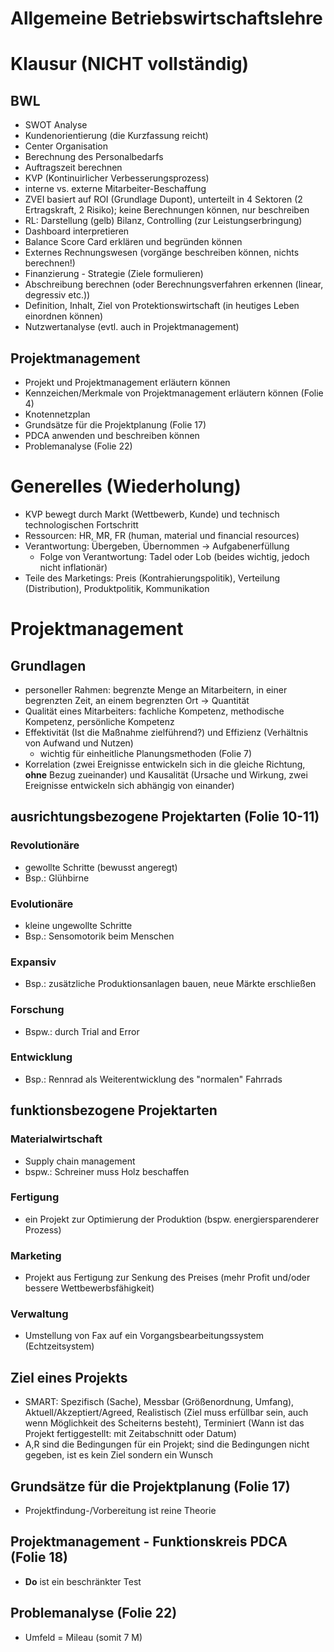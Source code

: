<!----------
title: "Allgemeine Betriebswirtschaftslehre"
date: "Semester 5"
keywords: [Betriebswirtschaftslehre, BWL, DHGE, Semester 5]
---------->

Allgemeine Betriebswirtschaftslehre
===================================

<!-- START doctoc generated TOC please keep comment here to allow auto update -->
<!-- DON'T EDIT THIS SECTION, INSTEAD RE-RUN doctoc TO UPDATE -->



<!-- END doctoc generated TOC please keep comment here to allow auto update -->

<!--newpage-->

# Klausur (NICHT vollständig)

## BWL

- SWOT Analyse
- Kundenorientierung (die Kurzfassung reicht)
- Center Organisation
- Berechnung des Personalbedarfs
- Auftragszeit berechnen
- KVP (Kontinuirlicher Verbesserungsprozess)
- interne vs. externe Mitarbeiter-Beschaffung
- ZVEI basiert auf ROI (Grundlage Dupont), unterteilt in 4 Sektoren (2 Ertragskraft, 2 Risiko); keine Berechnungen können, nur beschreiben
- RL: Darstellung (gelb) Bilanz, Controlling (zur Leistungserbringung)
- Dashboard interpretieren
- Balance Score Card erklären und begründen können
- Externes Rechnungswesen (vorgänge beschreiben können, nichts berechnen!)
- Finanzierung - Strategie (Ziele formulieren)
- Abschreibung berechnen (oder Berechnungsverfahren erkennen (linear, degressiv etc.))
- Definition, Inhalt, Ziel von Protektionswirtschaft (in heutiges Leben einordnen können)
- Nutzwertanalyse (evtl. auch in Projektmanagement)

## Projektmanagement

- Projekt und Projektmanagement erläutern können
- Kennzeichen/Merkmale von Projektmanagement erläutern können (Folie 4)
- Knotennetzplan
- Grundsätze für die Projektplanung (Folie 17)
- PDCA anwenden und beschreiben können
- Problemanalyse (Folie 22)

# Generelles (Wiederholung)

- KVP bewegt durch Markt (Wettbewerb, Kunde) und technisch technologischen Fortschritt
- Ressourcen: HR, MR, FR (human, material und financial resources)
- Verantwortung: Übergeben, Übernommen -> Aufgabenerfüllung
  - Folge von Verantwortung: Tadel oder Lob (beides wichtig, jedoch nicht inflationär)
- Teile des Marketings: Preis (Kontrahierungspolitik), Verteilung (Distribution), Produktpolitik, Kommunikation

# Projektmanagement

## Grundlagen

- personeller Rahmen: begrenzte Menge an Mitarbeitern, in einer begrenzten Zeit, an einem begrenzten Ort -> Quantität
- Qualität eines Mitarbeiters: fachliche Kompetenz, methodische Kompetenz, persönliche Kompetenz
- Effektivität (Ist die Maßnahme zielführend?) und Effizienz (Verhältnis von Aufwand und Nutzen)
  - wichtig für einheitliche Planungsmethoden (Folie 7)
- Korrelation (zwei Ereignisse entwickeln sich in die gleiche Richtung, **ohne** Bezug zueinander) und Kausalität (Ursache und Wirkung, zwei Ereignisse entwickeln sich abhängig von einander)

## ausrichtungsbezogene Projektarten (Folie 10-11)

### Revolutionäre

- gewollte Schritte (bewusst angeregt)
- Bsp.: Glühbirne

### Evolutionäre

- kleine ungewollte Schritte
- Bsp.: Sensomotorik beim Menschen

### Expansiv

- Bsp.: zusätzliche Produktionsanlagen bauen, neue Märkte erschließen

### Forschung

- Bspw.: durch Trial and Error

### Entwicklung

- Bsp.: Rennrad als Weiterentwicklung des "normalen" Fahrrads

## funktionsbezogene Projektarten

### Materialwirtschaft

- Supply chain management
- bspw.: Schreiner muss Holz beschaffen

### Fertigung

- ein Projekt zur Optimierung der Produktion (bspw. energiersparenderer Prozess)

### Marketing

- Projekt aus Fertigung zur Senkung des Preises (mehr Profit und/oder bessere Wettbewerbsfähigkeit)

### Verwaltung

- Umstellung von Fax auf ein Vorgangsbearbeitungssystem (Echtzeitsystem)

## Ziel eines Projekts

- SMART: Spezifisch (Sache), Messbar (Größenordnung, Umfang), Aktuell/Akzeptiert/Agreed, Realistisch (Ziel muss erfüllbar sein, auch wenn Möglichkeit des Scheiterns besteht), Terminiert (Wann ist das Projekt fertiggestellt: mit Zeitabschnitt oder Datum)
- A,R sind die Bedingungen für ein Projekt; sind die Bedingungen nicht gegeben, ist es kein Ziel sondern ein Wunsch

## Grundsätze für die Projektplanung (Folie 17)

- Projektfindung-/Vorbereitung ist reine Theorie

## Projektmanagement - Funktionskreis PDCA (Folie 18)

- **Do** ist ein beschränkter Test

## Problemanalyse (Folie 22)

- Umfeld = Mileau (somit 7 M)
